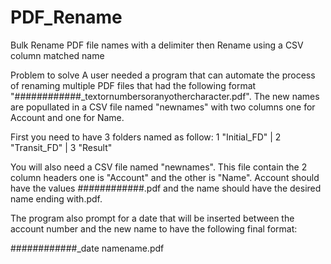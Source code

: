 # PDF_Rename
Bulk Rename PDF file names with a delimiter then Rename using a CSV column matched name

Problem to solve
A user needed a program that can automate the process of renaming multiple PDF files that had the following format "############_textornumbersoranyothercharacter.pdf". The new names are popullated in a CSV file named "newnames" with two columns one for Account and one for Name. 

First you need to have 3 folders named as follow: 1 "Initial_FD" | 2 "Transit_FD" | 3 "Result"

You will also need a CSV file named "newnames". This file contain the 2 column headers one is "Account" and the other is "Name". Account should have the values ############.pdf and the name should have the desired name ending with.pdf.

The program also prompt for a date that will be inserted between the account number and the new name to have the following final format:

############_date namename.pdf
